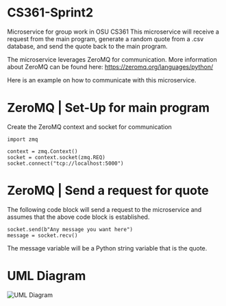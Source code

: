 # CS361-Sprint2
 Microservice for group work in OSU CS361
 This microservice will receive a request from the main program, generate a random quote from a .csv database, and send the quote back to the main program.

 The microservice leverages ZeroMQ for communication. More information about ZeroMQ can be found here: https://zeromq.org/languages/python/

 Here is an example on how to communicate with this microservice.

# ZeroMQ | Set-Up for main program
 Create the ZeroMQ context and socket for communication
 ```
 import zmq
 
 context = zmq.Context()
 socket = context.socket(zmq.REQ)
 socket.connect("tcp://localhost:5000")
 ```

# ZeroMQ | Send a request for quote
 The following code block will send a request to the microservice and assumes that the above code block is established.
 ```
 socket.send(b"Any message you want here")
 message = socket.recv()
 ```
 The message variable will be a Python string variable that is the quote.

# UML Diagram
![UML Diagram](https://github.com/kvn-lee/CS361-Sprint2/assets/32992749/cccaca27-8876-4223-99d9-405968803e4f)
